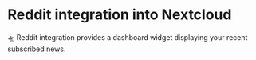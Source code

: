 # Reddit integration into Nextcloud

🛸 Reddit integration provides a dashboard widget displaying your recent subscribed news.
